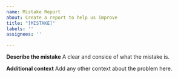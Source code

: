 ```yaml
---
name: Mistake Report
about: Create a report to help us improve
title: "[MISTAKE]"
labels: ''
assignees: ''

---
```


**Describe the mistake**
A clear and consice of what the mistake is.


**Additional context**
Add any other context about the problem here.
